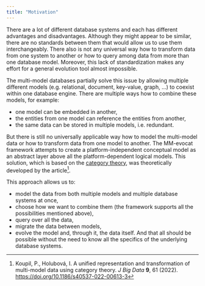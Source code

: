 ```yaml
---
title: "Motivation"
---
```


There are a lot of different database systems and each has different advantages and disadvantages. Although they might appear to be similar, there are no standards between them that would allow us to use them interchangeably. There also is not any universal way how to transform data from one system to another or how to query among data from more than one database model. Moreover, this lack of standardization makes any effort for a general evolution tool almost impossible.

The multi-model databases partially solve this issue by allowing multiple different models (e.g. relational, document, key-value, graph, ...) to coexist within one database engine. There are multiple ways how to combine these models, for example:
- one model can be embedded in another,
- the entities from one model can reference the entities from another,
- the same data can be stored in multiple models, i.e. redundant.

But there is still no universally applicable way how to model the multi-model data or how to transform data from one model to another. The MM-evocat framework attempts to create a platform-independent conceptual model as an abstract layer above all the platform-dependent logical models. This solution, which is based on the [category theory](theoreticalBackground/categoryTheory.md), was theoretically developed by the article[^article].

This approach allows us to:
- model the data from both multiple models and multiple database systems at once,
- choose how we want to combine them (the framework supports all the possibilities mentioned above),
- query over all the data,
- migrate the data between models,
- evolve the model and, through it, the data itself.
And that all should be possible without the need to know all the specifics of the underlying database systems.

[^article]: Koupil, P., Holubová, I. A unified representation and transformation of multi-model data using category theory. *J Big Data* **9**, 61 (2022). https://doi.org/10.1186/s40537-022-00613-3